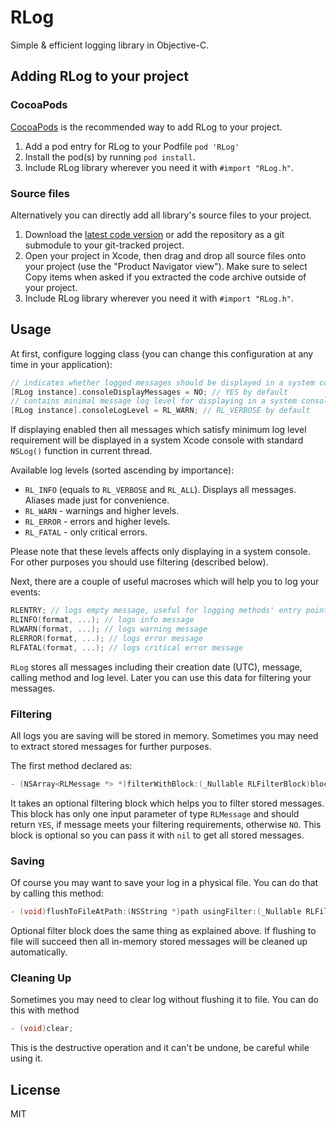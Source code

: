 # RLog
Simple & efficient logging library in Objective-C.

## Adding RLog to your project

### CocoaPods

[CocoaPods](http://cocoapods.org) is the recommended way to add RLog to your project.

1. Add a pod entry for RLog to your Podfile `pod 'RLog'`
2. Install the pod(s) by running `pod install`.
3. Include RLog library wherever you need it with `#import "RLog.h"`.

### Source files

Alternatively you can directly add all library's source files to your project.

1. Download the [latest code version](https://github.com/GDXRepo/RLog/archive/master.zip) or add the repository as a git submodule to your git-tracked project. 
2. Open your project in Xcode, then drag and drop all source files onto your project (use the "Product Navigator view"). Make sure to select Copy items when asked if you extracted the code archive outside of your project. 
3. Include RLog library wherever you need it with `#import "RLog.h"`.

## Usage

At first, configure logging class (you can change this configuration at any time in your application):

```objective-c
// indicates whether logged messages should be displayed in a system console
[RLog instance].consoleDisplayMessages = NO; // YES by default
// contains minimal message log level for displaying in a system console
[RLog instance].consoleLogLevel = RL_WARN; // RL_VERBOSE by default
```
If displaying enabled then all messages which satisfy minimum log level requirement will be displayed in a system Xcode console with standard `NSLog()` function in current thread.

Available log levels (sorted ascending by importance):

* `RL_INFO` (equals to `RL_VERBOSE` and `RL_ALL`). Displays all messages. Aliases made just for convenience.
* `RL_WARN` - warnings and higher levels.
* `RL_ERROR` - errors and higher levels.
* `RL_FATAL` - only critical errors. 

Please note that these levels affects only displaying in a system console. For other purposes you should use filtering (described below).

Next, there are a couple of useful macroses which will help you to log your events:

```objective-c
RLENTRY; // logs empty message, useful for logging methods' entry points
RLINFO(format, ...); // logs info message
RLWARN(format, ...); // logs warning message
RLERROR(format, ...); // logs error message
RLFATAL(format, ...); // logs critical error message
```
`RLog` stores all messages including their creation date (UTC), message, calling method and log level. Later you can use this data for filtering your messages.

### Filtering

All logs you are saving will be stored in memory. Sometimes you may need to extract stored messages for further purposes.

The first method declared as:

```objective-c
- (NSArray<RLMessage *> *)filterWithBlock:(_Nullable RLFilterBlock)block;
```
It takes an optional filtering block which helps you to filter stored messages. This block has only one input parameter of type `RLMessage` and should return `YES`, if message meets your filtering requirements, otherwise `NO`. This block is optional so you can pass it with `nil` to get all stored messages.

### Saving

Of course you may want to save your log in a physical file. You can do that by calling this method:

```objective-c
- (void)flushToFileAtPath:(NSString *)path usingFilter:(_Nullable RLFilterBlock)block;
```
Optional filter block does the same thing as explained above. If flushing to file will succeed then all in-memory stored messages will be cleaned up automatically.

### Cleaning Up

Sometimes you may need to clear log without flushing it to file. You can do this with method

```objective-c
- (void)clear;
```
This is the destructive operation and it can't be undone, be careful while using it.

## License

MIT
